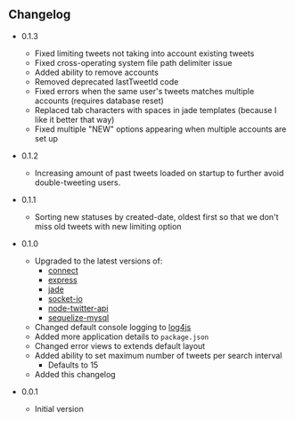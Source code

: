 Changelog
---------

* 0.1.3
    * Fixed limiting tweets not taking into account existing tweets
    * Fixed cross-operating system file path delimiter issue
    * Added ability to remove accounts
    * Removed deprecated lastTweetId code
    * Fixed errors when the same user's tweets matches multiple accounts (requires database reset)
    * Replaced tab characters with spaces in jade templates (because I like it better that way)
    * Fixed multiple "NEW" options appearing when multiple accounts are set up

* 0.1.2
    * Increasing amount of past tweets loaded on startup to further avoid double-tweeting users.

* 0.1.1
    * Sorting new statuses by created-date, oldest first so that we don't miss old tweets with new limiting option

* 0.1.0
    * Upgraded to the latest versions of:
        * [connect](https://npmjs.org/package/connect)
        * [express](https://npmjs.org/package/express)
        * [jade](https://npmjs.org/package/jade)
        * [socket-io](https://npmjs.org/package/socket.io)
        * [node-twitter-api](https://npmjs.org/package/node-twitter-api)
        * [sequelize-mysql](https://npmjs.org/package/sequelize-mysql)
    * Changed default console logging to [log4js](https://npmjs.org/package/log4js)
    * Added more application details to `package.json`
    * Changed error views to extends default layout
    * Added ability to set maximum number of tweets per search interval
        * Defaults to 15
    * Added this changelog

* 0.0.1
    * Initial version
